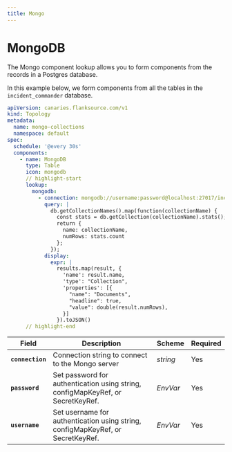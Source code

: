 ```yaml
---
title: Mongo
---
```


# <Icon name="mongo" /> MongoDB

The Mongo component lookup allows you to form components from the records in a Postgres database.

In this example below, we form components from all the tables in the `incident_commander` database.

```yaml title="mongo-check.yml"
apiVersion: canaries.flanksource.com/v1
kind: Topology
metadata:
  name: mongo-collections
  namespace: default
spec:
  schedule: '@every 30s'
  components:
    - name: MongoDB
      type: Table
      icon: mongodb
      // highlight-start
      lookup:
        mongodb:
          - connection: mongodb://username:password@localhost:27017/incident_commander
            query: |
              db.getCollectionNames().map(function(collectionName) {
                const stats = db.getCollection(collectionName).stats();
                return {
                  name: collectionName,
                  numRows: stats.count
                };
              });
            display:
              expr: |
                results.map(result, {
                  'name': result.name,
                  'type': "Collection",
                  'properties': [{
                    "name": "Documents",
                    "headline": true,
                    "value": double(result.numRows),
                  }]
                }).toJSON()
      // highlight-end
```

| Field            | Description                                                                   | Scheme                                            | Required |
| ---------------- | ----------------------------------------------------------------------------- | ------------------------------------------------- | -------- |
| **`connection`** | Connection string to connect to the Mongo server                              | _string_                                          | Yes      |
| **`password`** | Set password for authentication using string, configMapKeyRef, or SecretKeyRef. | <CommonLink to="secrets">*EnvVar*</CommonLink> | Yes      |
| **`username`** | Set username for authentication using string, configMapKeyRef, or SecretKeyRef. | <CommonLink to="secrets">*EnvVar*</CommonLink> | Yes      |
